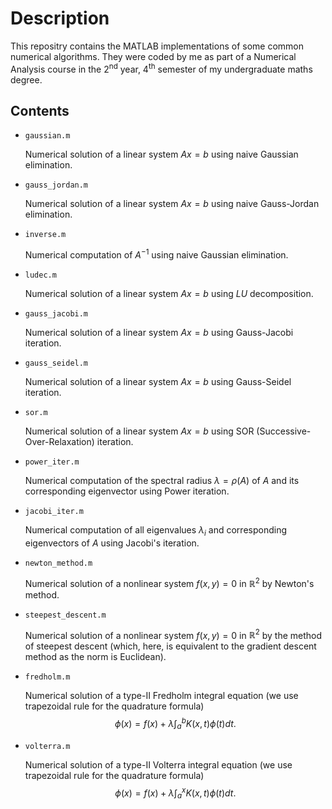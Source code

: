 # Description

This repositry contains the MATLAB implementations of some common numerical algorithms. They were coded by me as part of a Numerical Analysis course in the $2^\text{nd}$ year, $4^\text{th}$ semester of my undergraduate maths degree.

## Contents

- `gaussian.m`
    
    Numerical solution of a linear system $Ax=b$ using naive Gaussian elimination.
- `gauss_jordan.m`

    Numerical solution of a linear system $Ax=b$ using naive Gauss-Jordan elimination.
- `inverse.m`

    Numerical computation of $A^{-1}$ using naive Gaussian elimination.
- `ludec.m`

    Numerical solution of a linear system $Ax=b$ using $LU$ decomposition.
- `gauss_jacobi.m`

    Numerical solution of a linear system $Ax=b$ using Gauss-Jacobi iteration.
- `gauss_seidel.m`

    Numerical solution of a linear system $Ax=b$ using Gauss-Seidel iteration.
- `sor.m`

    Numerical solution of a linear system $Ax=b$ using SOR (Successive-Over-Relaxation) iteration.
- `power_iter.m`

    Numerical computation of the spectral radius $\lambda=\rho(A)$ of $A$ and its corresponding eigenvector using Power iteration.
- `jacobi_iter.m`

    Numerical computation of all eigenvalues $\lambda_i$ and corresponding eigenvectors of $A$ using Jacobi's iteration.
- `newton_method.m`

    Numerical solution of a nonlinear system $f(x,y) = 0$ in $\mathbb R^2$ by Newton's method.
- `steepest_descent.m`

    Numerical solution of a nonlinear system $f(x,y) = 0$ in $\mathbb R^2$ by the method of steepest descent (which, here, is equivalent to the gradient descent method as the norm is Euclidean).
- `fredholm.m`

    Numerical solution of a type-II Fredholm integral equation (we use trapezoidal rule for the quadrature formula)
    $$\phi(x) = f(x) + \lambda\int_a^bK(x,t)\phi(t)dt.$$
- `volterra.m`

    Numerical solution of a type-II Volterra integral equation (we use trapezoidal rule for the quadrature formula)
    $$\phi(x) = f(x) + \lambda\int_a^xK(x,t)\phi(t)dt.$$